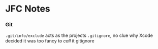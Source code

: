 # JFC Notes
### Git
`.git/info/exclude` acts as the projects `.gitignore`, no clue why Xcode decided it was too fancy to *call* it gitignore